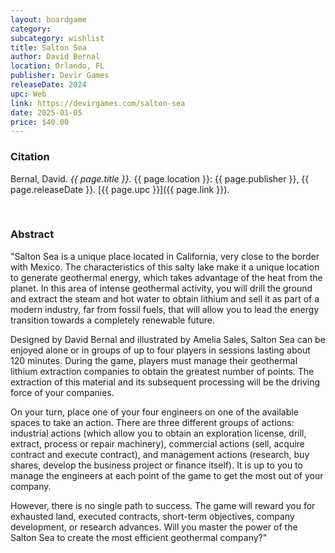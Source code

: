 ```yaml
---
layout: boardgame
category:
subcategory: wishlist
title: Salton Sea
author: David Bernal
location: Orlando, FL
publisher: Devir Games
releaseDate: 2024
upc: Web
link: https://devirgames.com/salton-sea
date: 2025-01-05
price: $40.00
---
```


### Citation

Bernal, David. *{{ page.title }}.* {{ page.location }}: {{ page.publisher }}, {{ page.releaseDate }}. [{{ page.upc }}]({{ page.link }}).

<br>


### Abstract

"Salton Sea is a unique place located in California, very close to the border with Mexico. The characteristics of this salty lake make it a unique location to generate geothermal energy, which takes advantage of the heat from the planet. In this area of intense geothermal activity, you will drill the ground and extract the steam and hot water to obtain lithium and sell it as part of a modern industry, far from fossil fuels, that will allow you to lead the energy transition towards a completely renewable future.

Designed by David Bernal and illustrated by Amelia Sales, Salton Sea can be enjoyed alone or in groups of up to four players in sessions lasting about 120 minutes. During the game, players must manage their geothermal lithium extraction companies to obtain the greatest number of points. The extraction of this material and its subsequent processing will be the driving force of your companies.

On your turn, place one of your four engineers on one of the available spaces to take an action. There are three different groups of actions: industrial actions (which allow you to obtain an exploration license, drill, extract, process or repair machinery), commercial actions (sell, acquire contract and execute contract), and management actions (research, buy shares, develop the business project or finance itself). It is up to you to manage the engineers at each point of the game to get the most out of your company.

However, there is no single path to success. The game will reward you for exhausted land, executed contracts, short-term objectives, company development, or research advances. Will you master the power of the Salton Sea to create the most efficient geothermal company?"
